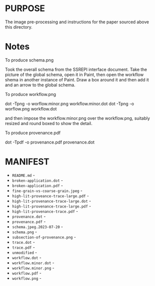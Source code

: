 # PURPOSE

The image pre-processing and instructions for the paper sourced above this directory.

# Notes

To produce schema.png

Took the overall schema from the SSREPI interface document. Take the picture of
the global schema,  open it in Paint, then open the workflow shema in another
instance of Paint. Draw a box around it and then add it and an arrow to the
global schema.

To produce workflow.png

dot -Tpng -o worflow.minor.png workflow.minor.dot
dot -Tpng -o worflow.png workflow.dot

and then impose the workflow.minor.png over the workflow.png, suitably resized and round boxed to show the detail.

To produce provenance.pdf 

dot -Tpdf -o provenance.pdf provenance.dot

# MANIFEST

+ `README.md` - 
+ `broken-application.dot` - 
+ `broken-application.pdf` - 
+ `fine-grain-vs-coarse-grain.jpeg` - 
+ `high-lit-proveance-trace-large.pdf` - 
+ `high-lit-provenance-trace-large.dot` - 
+ `high-lit-provenance-trace-large.pdf` - 
+ `high-lit-provenance-trace.pdf` - 
+ `provenance.dot` - 
+ `provenance.pdf` - 
+ `schema.jpeg.2023-07-20` - 
+ `schema.png` - 
+ `subsection-of-provenance.png` - 
+ `trace.dot` - 
+ `trace.pdf` - 
+ `unmodified` - 
+ `workflow.dot` - 
+ `workflow.minor.dot` - 
+ `workflow.minor.png` - 
+ `workflow.pdf` - 
+ `workflow.png` - 
